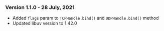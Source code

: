 ### Version 1.1.0 - 28 July, 2021

* Added `flags` param to `TCPHandle.bind()` and `UDPHandle.bind()` method
* Updated libuv version to 1.42.0